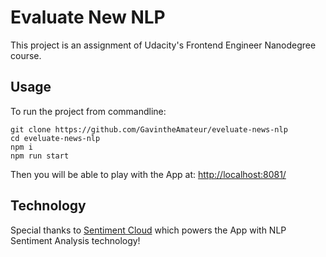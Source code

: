 # Evaluate New NLP

This project is an assignment of Udacity's Frontend Engineer Nanodegree course.
## Usage
To run the project from commandline:
```
git clone https://github.com/GavintheAmateur/eveluate-news-nlp
cd eveluate-news-nlp
npm i
npm run start
```
Then you will be able to play with the App at: [http://localhost:8081/](http://localhost:8081/)
## Technology
Special thanks to [Sentiment Cloud](https://www.meaningcloud.com/) which powers the App with NLP Sentiment Analysis technology!